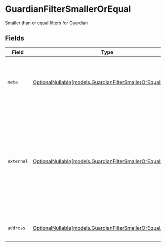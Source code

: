 # GuardianFilterSmallerOrEqual

Smaller than or equal filters for Guardian


## Fields

| Field                                                                                                                                                           | Type                                                                                                                                                            | Required                                                                                                                                                        | Description                                                                                                                                                     | Example                                                                                                                                                         |
| --------------------------------------------------------------------------------------------------------------------------------------------------------------- | --------------------------------------------------------------------------------------------------------------------------------------------------------------- | --------------------------------------------------------------------------------------------------------------------------------------------------------------- | --------------------------------------------------------------------------------------------------------------------------------------------------------------- | --------------------------------------------------------------------------------------------------------------------------------------------------------------- |
| `meta`                                                                                                                                                          | [OptionalNullable[models.GuardianFilterSmallerOrEqualMeta]](../models/guardianfiltersmallerorequalmeta.md)                                                      | :heavy_minus_sign:                                                                                                                                              | Metadata information for the Guardian                                                                                                                           | {<br/>"createdAt": "2024-01-15T10:30:00Z",<br/>"updatedAt": "2024-01-15T10:30:00Z"<br/>}                                                                        |
| `external`                                                                                                                                                      | [OptionalNullable[models.GuardianFilterSmallerOrEqualExternal]](../models/guardianfiltersmallerorequalexternal.md)                                              | :heavy_minus_sign:                                                                                                                                              | External is a reusable object that can be used to store external information about the guardian from another system, used for third-party integration tracking. |                                                                                                                                                                 |
| `address`                                                                                                                                                       | [OptionalNullable[models.GuardianFilterSmallerOrEqualAddress]](../models/guardianfiltersmallerorequaladdress.md)                                                | :heavy_minus_sign:                                                                                                                                              | The address of the guardian                                                                                                                                     |                                                                                                                                                                 |